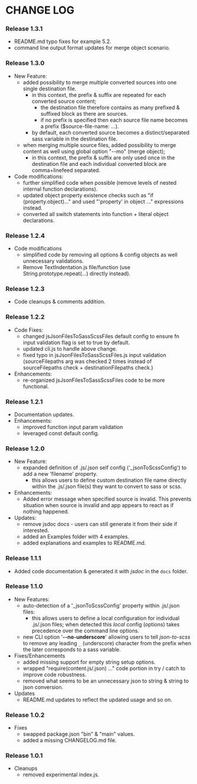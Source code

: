 # CHANGE LOG

### Release 1.3.1
- README.md typo fixes for example 5.2.
- command line output format updates for merge object scenario.

### Release 1.3.0
- New Feature:
  - added possibility to merge multiple converted sources into one single destination file.
    - in this context, the prefix & suffix are repeated for each converted source content;
      - the destination file therefore contains as many prefixed & suffixed block as there are sources.
      - if no prefix is specified then each source file name becomes a prefix ($source-file-name: ...).
    - by default, each converted source becomes a distinct/separated sass variable in the destination file.
  - when merging multiple source files, added possibility to merge content as well using global option "--mo" (merge object);
    - in this context, the prefix & suffix are only used once in the destination file and each individual converted block are comma+linefeed separated.  
- Code modifications:
  - further simplified code when possible (remove levels of nested internal function declarations).
  - updated object property existence checks such as "if (property.object)..." and used "'property' in object ..." expressions instead.
  - converted all switch statements into function + literal object declarations.

### Release 1.2.4
- Code modifications
  - simplified code by removing all options & config objects as well unnecessary validations.
  - Remove TextIndentation.js file/function (use String.prototype.repeat(...) directly instead).

### Release 1.2.3
- Code cleanups & comments addition.

### Release 1.2.2
- Code Fixes:
  - changed jsJsonFilesToSassScssFiles default config to ensure fn input validation flag is set to true by default.
  - updated cli.js to handle above change.
  - fixed typo in jsJsonFilesToSassScssFiles.js input validation (sourceFilepaths arg was checked 2 times instead of sourceFilepaths check + destinationFilepaths check.)
- Enhancements:  
  - re-organized jsJsonFilesToSassScssFiles code to be more functional.

### Release 1.2.1
- Documentation updates.
- Enhancements:
  - improved function input param validation
  - leveraged const default config.

### Release 1.2.0
- New Feature:
  - expanded definition of .js/.json self config ('_jsonToScssConfig') to add a new 'filename' property.
    - this allows users to define custom destination file name directly within the .js/.json file(s) they want to convert to sass or scss.
- Enhancements:
  - Added error message when specified source is invalid. This prevents situation when source is invalid and app appears to react as if nothing happened.
- Updates:
  - remove jsdoc docs - users can still generate it from their side if interested.
  - added an Examples folder with 4 examples.
  - added explanations and examples to README.md. 

### Release 1.1.1
- Added code documentation & generated it with _jsdoc_ in the `docs` folder.

### Release 1.1.0
- New Features:
  - auto-detection of a '_jsonToScssConfig' property within .js/.json files:
    - this allows users to define a local configuration for individual .js/.json files; when detected this _local_ config (options) takes precedence over the command line options.
  - new CLI option '**--no-underscore**' allowing users to tell _json-to-scss_ to remove any leading `_` (underscore) character from the prefix when the later corresponds to a sass variable.
- Fixes/Enhancements
  - added missing support for empty string setup options.
  - wrapped "require(content.js/.json) ..." code portion in try / catch to improve code robustness.
  - removed what seems to be an unnecessary json to string & string to json conversion.
- Updates
  - README.md updates to reflect the updated usage and so on.

### Release 1.0.2
- Fixes
  - swapped package.json "bin" & "main" values.
  - added a missing CHANGELOG.md file.

### Release 1.0.1
- Cleanups
  - removed experimental index.js.
